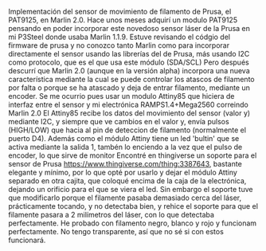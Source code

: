 Implementación del sensor de movimiento de filamento de Prusa, el PAT9125, en Marlin 2.0.
Hace unos meses adquirí un modulo PAT9125 pensando en poder incorporar este novedoso sensor láser de la Prusa en mi P3Steel donde usaba Marlin 1.1.9.
Estuve revisando el códgio del firmware de prusa y no conozco tanto Marlin como para incorporar directamente el sensor usando las librerías del de Prusa, más usando I2C como protocolo, que es el que usa este módulo (SDA/SCL) 
Pero después descurrí que Marlin 2.0 (aunque en la versión alpha) incorpora una nueva característica mediante la cual se puede controlar los atascos de filamento por falta o porque se ha atascado y deja de entrar filamento, mediante un encoder.
Se me ocurrio pues usar un modulo Attiny85 que hiciera de interfaz entre el sensor y mi electrónica RAMPS1.4+Mega2560 correindo Marlin 2.0
El Attiny85 recibe los datos del movimiento del sensor (valor y) mediante I2C, y siempre que ve cambios en el valor y, envía pulsos (HIGH/LOW) que hacia al pin de deteccion de filamento (normalmente el puerto D4). Además como el módulo Attiny tiene un led 'bultin' que se activa mediante la salida 1, tambén lo enciendo a la vez que el pulso de encoder, lo que sirve de monitor
Encontré en thingiverse un soporte para el sensor de Prusa https://www.thingiverse.com/thing:3387643, bastante elegante y mínimo, por lo que opté por usarlo y dejar el módulo Attiny separado en otra cajita, que coloqué encima de la caja de la electrónica,  dejando un orificio para el que se viera el led. 
Sin embargo el soporte tuve que modificarlo porque el filamente pasaba demasiado cerca del láser, prácticamente tocando, y no detectaba bien, y rehice el soporte para que el filamente pasara a 2 milímetros del láser, con lo que detectaba perfectamente. He probado con filamento negro, blanco y rojo y funcionam perfectamente. No tengo transparente, así que no sé si con estos funcionará.

